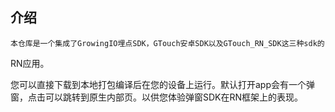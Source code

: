 ## 介绍
   
    本仓库是一个集成了GrowingIO埋点SDK，GTouch安卓SDK以及GTouch_RN_SDK这三种sdk的
RN应用。

您可以直接下载到本地打包编译后在您的设备上运行。默认打开app会有一个弹窗，点击可以跳转到原生内部页。以供您体验弹窗SDK在RN框架上的表现。
